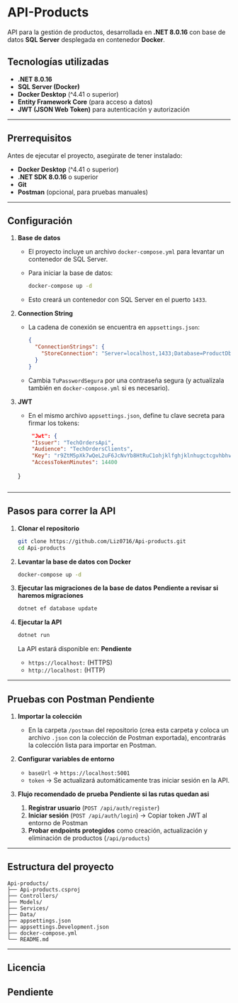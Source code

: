 

# API-Products

API para la gestión de productos, desarrollada en **.NET 8.0.16** con base de datos **SQL Server** desplegada en contenedor **Docker**.

## Tecnologías utilizadas

* **.NET 8.0.16**
* **SQL Server (Docker)**
* **Docker Desktop** (^4.41 o superior)
* **Entity Framework Core** (para acceso a datos)
* **JWT (JSON Web Token)** para autenticación y autorización

---

## Prerrequisitos

Antes de ejecutar el proyecto, asegúrate de tener instalado:

* **Docker Desktop** (^4.41 o superior)
* **.NET SDK 8.0.16** o superior
* **Git**
* **Postman** (opcional, para pruebas manuales)

---

## Configuración

1. **Base de datos**

   * El proyecto incluye un archivo `docker-compose.yml` para levantar un contenedor de SQL Server.
   * Para iniciar la base de datos:

     ```bash
     docker-compose up -d
     ```
   * Esto creará un contenedor con SQL Server en el puerto `1433`.

2. **Connection String**

   * La cadena de conexión se encuentra en `appsettings.json`:

     ```json
     {
       "ConnectionStrings": {
         "StoreConnection": "Server=localhost,1433;Database=ProductDb;User Id=SA;Password=TuPassword123!;TrustServerCertificate=True"
       }
     }
     ```
   * Cambia `TuPasswordSegura` por una contraseña segura (y actualízala también en `docker-compose.yml` si es necesario).

3. **JWT**

   * En el mismo archivo `appsettings.json`, define tu clave secreta para firmar los tokens:

     ```json
      "Jwt": {
      "Issuer": "TechOrdersApi",
      "Audience": "TechOrdersClients",
      "Key": "r9ZtM5pXk7wQeL2uF6JcNvYb8HtRuC1ohjklfghjklnhugctcgvhbhvu",
      "AccessTokenMinutes": 14400
    }
     ```

---

## Pasos para correr la API

1. **Clonar el repositorio**

   ```bash
   git clone https://github.com/Liz0716/Api-products.git
   cd Api-products
   ```

2. **Levantar la base de datos con Docker**

   ```bash
   docker-compose up -d
   ```

3. **Ejecutar las migraciones de la base de datos** **Pendiente a revisar si haremos migraciones**

   ```bash
   dotnet ef database update
   ```

4. **Ejecutar la API**

   ```bash
   dotnet run
   ```

   La API estará disponible en: **Pendiente**

   * `https://localhost:` (HTTPS)
   * `http://localhost:` (HTTP)

---

## Pruebas con Postman **Pendiente**

1. **Importar la colección**

   * En la carpeta `/postman` del repositorio (crea esta carpeta y coloca un archivo `.json` con la colección de Postman exportada), encontrarás la colección lista para importar en Postman.

2. **Configurar variables de entorno**

   * `baseUrl` → `https://localhost:5001`
   * `token` → Se actualizará automáticamente tras iniciar sesión en la API.

3. **Flujo recomendado de prueba** **Pendiente si las rutas quedan asi**

   1. **Registrar usuario** (`POST /api/auth/register`)
   2. **Iniciar sesión** (`POST /api/auth/login`) → Copiar token JWT al entorno de Postman
   3. **Probar endpoints protegidos** como creación, actualización y eliminación de productos (`/api/products`)

---

## Estructura del proyecto

```
Api-products/
├── Api-products.csproj
├── Controllers/
├── Models/
├── Services/
├── Data/
├── appsettings.json
├── appsettings.Development.json
├── docker-compose.yml
└── README.md
```

---

## Licencia
**Pendiente**
---
